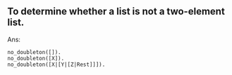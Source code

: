 To determine whether a list is not a two-element list.
---

Ans: 
```
no_doubleton([]).
no_doubleton([X]).
no_doubleton([X|[Y|[Z|Rest]]]).
```
